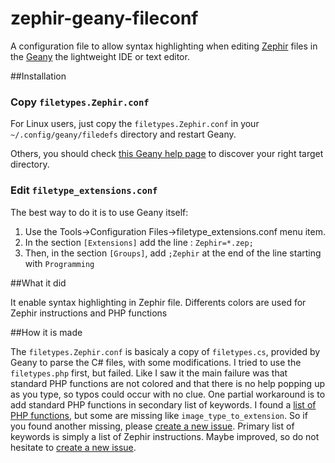 zephir-geany-fileconf
=====================

A configuration file to allow syntax highlighting when editing [Zephir](http://zephir-lang.com) files in the [Geany](http://www.geany.org/) the lightweight IDE or text editor.

##Installation
### Copy `filetypes.Zephir.conf`

For Linux users, just copy the `filetypes.Zephir.conf` in your `~/.config/geany/filedefs` directory and restart Geany.

Others, you should check [this Geany help page](http://www.geany.org/manual/current/index.html#configuration-file-paths) to discover your right target directory.

### Edit `filetype_extensions.conf`

The best way to do it is to use Geany itself:
1. Use the Tools->Configuration Files->filetype_extensions.conf menu item.
2. In the section `[Extensions]` add the line : `Zephir=*.zep;`
3. Then, in the section `[Groups]`, add `;Zephir` at the end of the line starting with `Programming`

##What it did

It enable syntax highlighting in Zephir file. Differents colors are used for Zephir instructions and PHP functions

##How it is made

The `filetypes.Zephir.conf` is basicaly a copy of `filetypes.cs`, provided by Geany to parse the C# files, with some modifications.
I tried to use the `filetypes.php` first, but failed. Like I saw it the main failure was that standard PHP functions are not colored and that there is no help popping up as you type, so typos could occur with no clue. One partial workaround is to add standard PHP functions in secondary list of keywords. I found a [list of PHP functions](http://www.info4php.com/?req=PHP_Functions), but some are missing like `image_type_to_extension`. So if you found another missing, please [create a new issue](https://github.com/taophp/zephir-geany-fileconf/issues/new).
Primary list of keywords is simply a list of Zephir instructions. Maybe improved, so do not hesitate to [create a new issue](https://github.com/taophp/zephir-geany-fileconf/issues/new).
